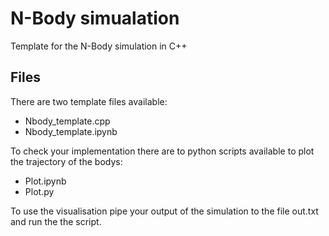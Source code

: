 # N-Body simualation

Template for the N-Body simulation in C++

## Files

There are two template files available:

* Nbody_template.cpp
* Nbody_template.ipynb

To check your implementation there are to python scripts available to plot the trajectory of the bodys:

* Plot.ipynb
* Plot.py

To use the visualisation pipe your output of the simulation to the file out.txt and run the the script.

